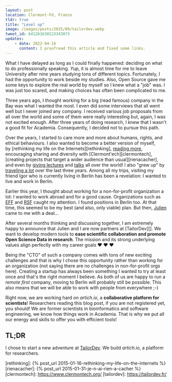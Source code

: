 ```yaml
---
layout: post
location: Clermont-Fd, France
tldr: true
title: "Level up"
image: /images/posts/2015/09/tailordev.webp
tweet_id: 641261630123343873
updates:
    - date: 2022-04-16
      content: I proofread this article and fixed some links.
---
```


What I have delayed as long as I could finally happened: deciding on what to do
professionally speaking. _Yup_, it is almost time for me to leave University
after nine years studying tons of different topics. Fortunately, I had the
opportunity to work beside my studies. Also, Open Source gave me some keys to
explore the real world by myself so I knew what a "job" was. I was just too
scared, and making choices has often been complicated to me.

Three years ago, I thought working for a big (read famous) company in the Bay
was what I wanted the most. I even did some interviews that all went well but
I never joined any company. I received various job proposals from all over the
world and some of them were really interesting but, again, I was not excited
enough. After three years of doing research, I knew that I wasn't a good fit
for Academia. Consequently, I decided not to pursue this path.

Over the years, I started to care more and more about humans, rights, and
ethical behaviours. I also wanted to become a better version of myself,
by [rethinking my life on the Internets][rethinking], [reading more](/books/),
encouraging sharing and diversity with [Clermont'ech][clermontech],
[creating projects that target a wider audience than usual][rienacacher], and
even by [giving lectures](https://edu.williamdurand.fr/) and [talks](/talks/)
all over the world! I also "grew up" by [traveling a lot](/trips/) over the
last three years. Among all my trips, visiting my friend Igor who is currently
living in Berlin has been a revelation: I wanted to live and work in Berlin.

Earlier this year, I thought about working for a non-for-profit organization a
lot: I wanted to work abroad and for a good cause. Organizations such as
[EFF](https://www.eff.org/) and [RSF](https://en.rsf.org/) caught my attention.
I found positions in Berlin too. At that time, this seemed to be my best (and
also, only viable) plan. But then, [Julien](https://twitter.com/julienmaupetit)
came to me with a deal...

After several months thinking and discussing together, I am extremely happy to
announce that Julien and I are now partners at [TailorDev][]. We want to develop
modern tools to **ease scientific collaboration and promote Open Science Data in
research**. The mission and its strong underlying values align perfectly with my
career goals &hearts; &hearts; &hearts;

Being the "CTO" of such a company comes with tons of  new exciting challenges and
that is why I chose this opportunity rather than working for an organization (not
saying there are no challenges in non-for-profit orgs here). Creating a startup
has always been something I wanted to try at least once and that's the right
moment I believe. As both of us are happy to run a _remote first_ company, moving
to Berlin will probably still be possible. This  also means that we will be able
to work with people from everywhere ;-)

Right now, we are working hard on _artich.io_, a **collaborative platform for
scientists**! Researchers reading this blog post, if you are not registered yet,
you should! We are former scientists in bioinformatics and software engineering,
we know how things work in Academia. That is why we put all our energy and skills
to offer you with efficient tools!

## TL;DR

I chose to start a new adventure at [TailorDev](http://tailordev.fr/). We build
_artich.io_, a platform for researchers.

[rethinking]: {% post_url 2015-01-16-rethinking-my-life-on-the-internets %}
[rienacacher]: {% post_url 2015-01-31-je-n-ai-rien-a-cacher %}
[clermontech]: https://www.clermontech.org/
[tailordev]: https://tailordev.fr/